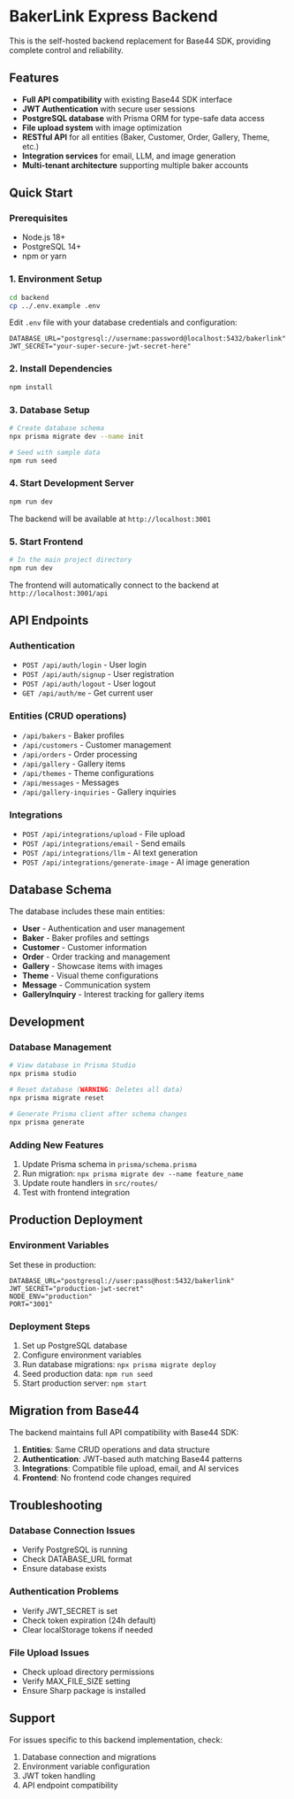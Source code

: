 # BakerLink Express Backend

This is the self-hosted backend replacement for Base44 SDK, providing complete control and reliability.

## Features

- **Full API compatibility** with existing Base44 SDK interface
- **JWT Authentication** with secure user sessions
- **PostgreSQL database** with Prisma ORM for type-safe data access
- **File upload system** with image optimization
- **RESTful API** for all entities (Baker, Customer, Order, Gallery, Theme, etc.)
- **Integration services** for email, LLM, and image generation
- **Multi-tenant architecture** supporting multiple baker accounts

## Quick Start

### Prerequisites

- Node.js 18+ 
- PostgreSQL 14+
- npm or yarn

### 1. Environment Setup

```bash
cd backend
cp ../.env.example .env
```

Edit `.env` file with your database credentials and configuration:

```env
DATABASE_URL="postgresql://username:password@localhost:5432/bakerlink"
JWT_SECRET="your-super-secure-jwt-secret-here"
```

### 2. Install Dependencies

```bash
npm install
```

### 3. Database Setup

```bash
# Create database schema
npx prisma migrate dev --name init

# Seed with sample data
npm run seed
```

### 4. Start Development Server

```bash
npm run dev
```

The backend will be available at `http://localhost:3001`

### 5. Start Frontend

```bash
# In the main project directory
npm run dev
```

The frontend will automatically connect to the backend at `http://localhost:3001/api`

## API Endpoints

### Authentication
- `POST /api/auth/login` - User login
- `POST /api/auth/signup` - User registration  
- `POST /api/auth/logout` - User logout
- `GET /api/auth/me` - Get current user

### Entities (CRUD operations)
- `/api/bakers` - Baker profiles
- `/api/customers` - Customer management
- `/api/orders` - Order processing
- `/api/gallery` - Gallery items
- `/api/themes` - Theme configurations
- `/api/messages` - Messages
- `/api/gallery-inquiries` - Gallery inquiries

### Integrations
- `POST /api/integrations/upload` - File upload
- `POST /api/integrations/email` - Send emails
- `POST /api/integrations/llm` - AI text generation
- `POST /api/integrations/generate-image` - AI image generation

## Database Schema

The database includes these main entities:

- **User** - Authentication and user management
- **Baker** - Baker profiles and settings
- **Customer** - Customer information
- **Order** - Order tracking and management
- **Gallery** - Showcase items with images
- **Theme** - Visual theme configurations
- **Message** - Communication system
- **GalleryInquiry** - Interest tracking for gallery items

## Development

### Database Management

```bash
# View database in Prisma Studio
npx prisma studio

# Reset database (WARNING: Deletes all data)
npx prisma migrate reset

# Generate Prisma client after schema changes
npx prisma generate
```

### Adding New Features

1. Update Prisma schema in `prisma/schema.prisma`
2. Run migration: `npx prisma migrate dev --name feature_name`
3. Update route handlers in `src/routes/`
4. Test with frontend integration

## Production Deployment

### Environment Variables

Set these in production:

```env
DATABASE_URL="postgresql://user:pass@host:5432/bakerlink"
JWT_SECRET="production-jwt-secret"
NODE_ENV="production"
PORT="3001"
```

### Deployment Steps

1. Set up PostgreSQL database
2. Configure environment variables
3. Run database migrations: `npx prisma migrate deploy`
4. Seed production data: `npm run seed`
5. Start production server: `npm start`

## Migration from Base44

The backend maintains full API compatibility with Base44 SDK:

1. **Entities**: Same CRUD operations and data structure
2. **Authentication**: JWT-based auth matching Base44 patterns  
3. **Integrations**: Compatible file upload, email, and AI services
4. **Frontend**: No frontend code changes required

## Troubleshooting

### Database Connection Issues
- Verify PostgreSQL is running
- Check DATABASE_URL format
- Ensure database exists

### Authentication Problems
- Verify JWT_SECRET is set
- Check token expiration (24h default)
- Clear localStorage tokens if needed

### File Upload Issues
- Check upload directory permissions
- Verify MAX_FILE_SIZE setting
- Ensure Sharp package is installed

## Support

For issues specific to this backend implementation, check:

1. Database connection and migrations
2. Environment variable configuration
3. JWT token handling
4. API endpoint compatibility